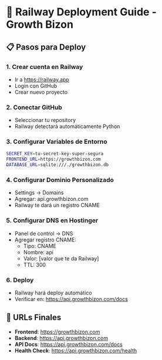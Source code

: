 # 🚀 Railway Deployment Guide - Growth Bizon

## 📋 Pasos para Deploy

### 1. Crear cuenta en Railway
- Ir a https://railway.app
- Login con GitHub
- Crear nuevo proyecto

### 2. Conectar GitHub
- Seleccionar tu repository
- Railway detectará automáticamente Python

### 3. Configurar Variables de Entorno
```bash
SECRET_KEY=tu-secret-key-super-segura
FRONTEND_URL=https://growthbizon.com
DATABASE_URL=sqlite:///./growthbizon.db
```

### 4. Configurar Dominio Personalizado
- Settings → Domains
- Agregar: api.growthbizon.com
- Railway te dará un registro CNAME

### 5. Configurar DNS en Hostinger
- Panel de control → DNS
- Agregar registro CNAME:
  - Tipo: CNAME
  - Nombre: api
  - Valor: [valor que te da Railway]
  - TTL: 300

### 6. Deploy
- Railway hará deploy automático
- Verificar en: https://api.growthbizon.com/docs

## 🔧 URLs Finales
- **Frontend**: https://growthbizon.com
- **Backend**: https://api.growthbizon.com
- **API Docs**: https://api.growthbizon.com/docs
- **Health Check**: https://api.growthbizon.com/health
